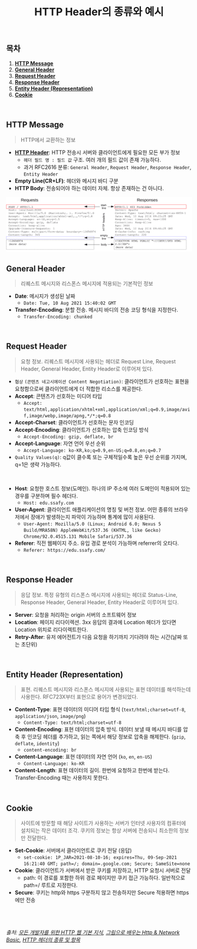 <div align="center">
  <br />
  <h1>HTTP Header의 종류와 예시</h1>
  <br />
</div>

## 목차

1. [**HTTP Message**](#1)
2. [**General Header**](#2)
3. [**Request Header**](#3)
4. [**Response Header**](#4)
5. [**Entity Header (Representation)**](#5)
6. [**Cookie**](#6)

<br />

<div id="1"></div>

## HTTP Message

> HTTP에서 교환하는 정보

- **[HTTP Header](https://developer.mozilla.org/en-US/docs/Web/HTTP/Headers)**: HTTP 전송시 서버와 클라이언트에게 필요한 모든 부가 정보
  - `헤더 필드 명 : 필드 값` 구조. 여러 개의 필드 값이 존재 가능하다.
  - 과거 RFC2616 분류: `General Header`, `Request Header`, `Response Header`, `Entity Header`
- **Empty Line(CR+LF)**: 헤더와 메시지 바디 구분
- **HTTP Body**: 전송되어야 하는 데이터 자체. 항상 존재하는 건 아니다.

<img src="../images/http_msg_structure.png" alt="http_msg_structure" />


<br />

<div id="2"></div>

## General Header

> 리퀘스트 메시지와 리스폰스 메시지에 적용되는 기본적인 정보

- **Date**: 메시지가 생성된 날짜
  - `Date: Tue, 10 Aug 2021 15:40:02 GMT`
- **Transfer-Encoding**: 분할 전송. 메시지 바디의 전송 코딩 형식을 지정한다.
  - `Transfer-Encoding: chunked`

<br />

<div id="3"></div>

## Request Header

> 요청 정보. 리퀘스트 메시지에 사용되는 헤더로 Request Line, Request Header, General Header, Entity Header로 이루어져 있다.

- `협상` `(콘텐츠 네고시에이션 Content Negotiation)`: 클라이언트가 선호하는 표현을 요청함으로써 클라이언트에게 더 적합한 리소스를 제공한다.
- **Accept**: 콘텐츠가 선호하는 미디어 타입
  - `Accept: text/html,application/xhtml+xml,application/xml;q=0.9,image/avif,image/webp,image/apng,*/*;q=0.8`
- **Accept-Charset**: 클라이언트가 선호하는 문자 인코딩
- **Accept-Encoding**: 클라이언트가 선호하는 압축 인코딩 방식
  - `Accept-Encoding: gzip, deflate, br` 
- **Accept-Language**: 자연 언어 우선 순위
  - `Accept-Language: ko-KR,ko;q=0.9,en-US;q=0.8,en;q=0.7`
- `Quality Values(q)`: q값이 클수록 또는 구체적일수록 높은 우선 순위를 가지며, q=1은 생략 가능하다.

<br />

- **Host**: 요청한 호스트 정보(도메인). 하나의 IP 주소에 여러 도메인이 적용되어 있는 경우를 구분하며 필수 헤더다.
  - `Host: edu.ssafy.com`
- **User-Agent**: 클라이언트 애플리케이션의 명칭 및 버전 정보. 어떤 종류의 브라우저에서 장애가 발생하는지 파악이 가능하며 통계에 많이 사용된다.
  - `User-Agent: Mozilla/5.0 (Linux; Android 6.0; Nexus 5 Build/MRA58N) AppleWebKit/537.36 (KHTML, like Gecko) Chrome/92.0.4515.131 Mobile Safari/537.36`
- **Referer**: 직전 웹페이지 주소. 유입 경로 분석이 가능하며 referrer의 오타다.
  - `Referer: https://edu.ssafy.com/`

<br />

<div id="4"></div>

## Response Header

> 응답 정보. 특정 유형의 리스폰스 메시지에 사용되는 헤더로 Status-Line, Response Header, General Header, Entity Header로 이루어져 있다.

- **Server**: 요청을 처리하는 origin 서버의 소프트웨어 정보
- **Location**: 페이지 리다이렉션. 3xx 응답의 결과에 Location 헤더가 있다면 Location 위치로 리다이렉트한다.
- **Retry-After**: 유저 에어전트가 다음 요청을 하기까지 기다려야 하는 시간(날짜 또는 초단위)

<br />

<div id="5"></div>

## Entity Header (Representation)

> 표현. 리퀘스트 메시지와 리스폰스 메시지에 사용되는 표현 데이터를 해석하는데 사용한다. RFC723X부터 표현으로 용어가 변경되었다.

- **Content-Type**: 표현 데이터의 미디어 타입 형식 (`text/html;charset=utf-8`, `application/json`, `image/png`)
  - `Content-Type: text/html;charset=utf-8`
- **Content-Encoding**: 표현 데이터의 압축 방식. 데이터 보낼 때 메시지 바디를 압축 후 인코딩 헤더를 추가하고, 읽는 쪽에서 해당 정보로 압축을 해제한다. (`gzip`, `deflate`, `identity`)
  - `content-encoding: br`
- **Content-Language**: 표현 데이터의 자연 언어 (`ko`, `en`, `en-US`)
  - `Content-Language: ko-KR`
- **Content-Length**: 표현 데이터의 길이. 한번에 요청하고 한번에 받는다. Transfer-Encoding 때는 사용하지 못한다.

<br />

<div id="6"></div>

## Cookie

> 사이트에 방문할 때 해당 사이트가 사용하는 서버가 인터넷 사용자의 컴퓨터에 설치되는 작은 데이터 조각. 쿠키의 정보는 항상 서버에 전송되니 최소한의 정보만 전달한다.

- **Set-Cookie**: 서버에서 클라이언트로 쿠키 전달 (응답)
  - `set-cookie: 1P_JAR=2021-08-10-16; expires=Thu, 09-Sep-2021 16:21:40 GMT; path=/; domain=.google.com; Secure; SameSite=none`
- **Cookie**: 클라이언트가 서버에서 받은 쿠키를 저장하고, HTTP 요청시 서버로 전달
  - path: 이 경로를 포함한 하위 경로 페이지만 쿠키 접근 가능하다. 일반적으로 path=/ 루트로 지정한다.
- **Secure**: 쿠키는 http와 https 구분하지 않고 전송하지만 Secure 적용하면 https에만 전송

<br />
<br />

###### 출처: [모든 개발자를 위한 HTTP 웹 기본 지식](https://www.inflearn.com/course/http-%EC%9B%B9-%EB%84%A4%ED%8A%B8%EC%9B%8C%ED%81%AC/), [그림으로 배우는 Http & Network Basic](https://book.naver.com/bookdb/book_detail.nhn?bid=8657832), [HTTP 헤더의 종류 및 항목](https://gmlwjd9405.github.io/2019/01/28/http-header-types.html)

<br />
<br /> 

